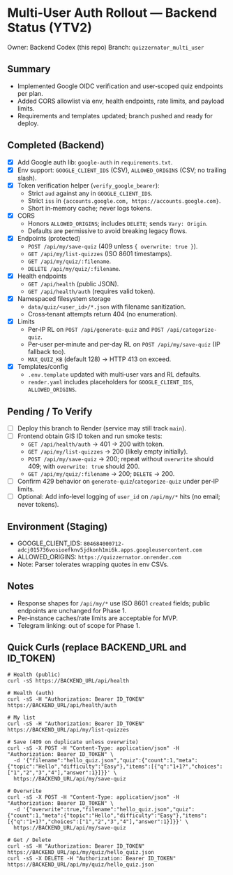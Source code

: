 # Multi‑User Auth Rollout — Backend Status (YTV2)

Owner: Backend Codex (this repo)
Branch: `quizzernator_multi_user`

## Summary
- Implemented Google OIDC verification and user‑scoped quiz endpoints per plan.
- Added CORS allowlist via env, health endpoints, rate limits, and payload limits.
- Requirements and templates updated; branch pushed and ready for deploy.

## Completed (Backend)
- [x] Add Google auth lib: `google-auth` in `requirements.txt`.
- [x] Env support: `GOOGLE_CLIENT_IDS` (CSV), `ALLOWED_ORIGINS` (CSV; no trailing slash).
- [x] Token verification helper (`verify_google_bearer`):
  - Strict `aud` against any in `GOOGLE_CLIENT_IDS`.
  - Strict `iss` in `{accounts.google.com, https://accounts.google.com}`.
  - Short in‑memory cache; never logs tokens.
- [x] CORS
  - Honors `ALLOWED_ORIGINS`; includes `DELETE`; sends `Vary: Origin`.
  - Defaults are permissive to avoid breaking legacy flows.
- [x] Endpoints (protected)
  - `POST /api/my/save-quiz` (409 unless `{ overwrite: true }`).
  - `GET /api/my/list-quizzes` (ISO 8601 timestamps).
  - `GET /api/my/quiz/:filename`.
  - `DELETE /api/my/quiz/:filename`.
- [x] Health endpoints
  - `GET /api/health` (public JSON).
  - `GET /api/health/auth` (requires valid token).
- [x] Namespaced filesystem storage
  - `data/quiz/<user_id>/*.json` with filename sanitization.
  - Cross‑tenant attempts return 404 (no enumeration).
- [x] Limits
  - Per‑IP RL on `POST /api/generate-quiz` and `POST /api/categorize-quiz`.
  - Per‑user per‑minute and per‑day RL on `POST /api/my/save-quiz` (IP fallback too).
  - `MAX_QUIZ_KB` (default 128) → HTTP 413 on exceed.
- [x] Templates/config
  - `.env.template` updated with multi‑user vars and RL defaults.
  - `render.yaml` includes placeholders for `GOOGLE_CLIENT_IDS`, `ALLOWED_ORIGINS`.

## Pending / To Verify
- [ ] Deploy this branch to Render (service may still track `main`).
- [ ] Frontend obtain GIS ID token and run smoke tests:
  - `GET /api/health/auth` → 401 → 200 with token.
  - `GET /api/my/list-quizzes` → 200 (likely empty initially).
  - `POST /api/my/save-quiz` → 200; repeat without `overwrite` should 409; with `overwrite: true` should 200.
  - `GET /api/my/quiz/:filename` → 200; `DELETE` → 200.
- [ ] Confirm 429 behavior on `generate-quiz`/`categorize-quiz` under per‑IP limits.
- [ ] Optional: Add info‑level logging of `user_id` on `/api/my/*` hits (no email; never tokens).

## Environment (Staging)
- GOOGLE_CLIENT_IDS: `804684000712-adcj015736vosioefknv5jdkonh1mi6k.apps.googleusercontent.com`
- ALLOWED_ORIGINS: `https://quizzernator.onrender.com`
- Note: Parser tolerates wrapping quotes in env CSVs.

## Notes
- Response shapes for `/api/my/*` use ISO 8601 `created` fields; public endpoints are unchanged for Phase 1.
- Per‑instance caches/rate limits are acceptable for MVP.
- Telegram linking: out of scope for Phase 1.

## Quick Curls (replace BACKEND_URL and ID_TOKEN)
```
# Health (public)
curl -sS https://BACKEND_URL/api/health

# Health (auth)
curl -sS -H "Authorization: Bearer ID_TOKEN" https://BACKEND_URL/api/health/auth

# My list
curl -sS -H "Authorization: Bearer ID_TOKEN" https://BACKEND_URL/api/my/list-quizzes

# Save (409 on duplicate unless overwrite)
curl -sS -X POST -H "Content-Type: application/json" -H "Authorization: Bearer ID_TOKEN" \
  -d '{"filename":"hello_quiz.json","quiz":{"count":1,"meta":{"topic":"Hello","difficulty":"Easy"},"items":[{"q":"1+1?","choices":["1","2","3","4"],"answer":1}]}}' \
  https://BACKEND_URL/api/my/save-quiz

# Overwrite
curl -sS -X POST -H "Content-Type: application/json" -H "Authorization: Bearer ID_TOKEN" \
  -d '{"overwrite":true,"filename":"hello_quiz.json","quiz":{"count":1,"meta":{"topic":"Hello","difficulty":"Easy"},"items":[{"q":"1+1?","choices":["1","2","3","4"],"answer":1}]}}' \
  https://BACKEND_URL/api/my/save-quiz

# Get / Delete
curl -sS -H "Authorization: Bearer ID_TOKEN" https://BACKEND_URL/api/my/quiz/hello_quiz.json
curl -sS -X DELETE -H "Authorization: Bearer ID_TOKEN" https://BACKEND_URL/api/my/quiz/hello_quiz.json
```

